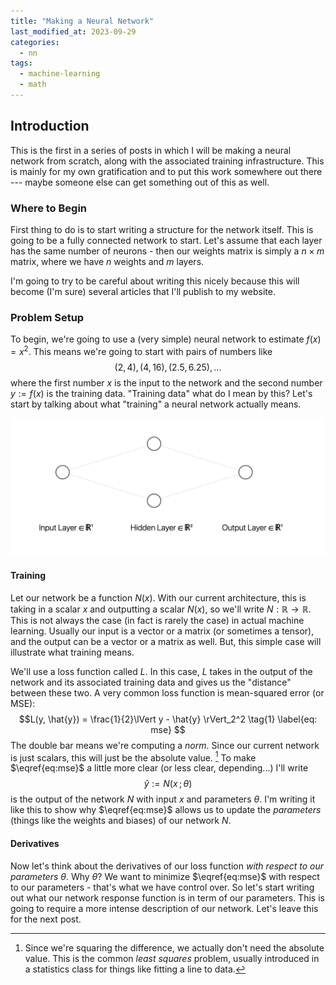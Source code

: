 ```yaml
---
title: "Making a Neural Network"
last_modified_at: 2023-09-29
categories:
  - nn
tags:
  - machine-learning
  - math
---
```


## Introduction
This is the first in a series of posts in which I will be making a neural network from scratch, along with the associated training infrastructure. This is mainly for my own gratification and to put this work somewhere out there --- maybe someone else can get something out of this as well.

### Where to Begin
First thing to do is to start writing a structure for the network itself. This is going to be a fully connected network to start. Let's assume that each layer has the same number of neurons - then our weights matrix is simply a $n \times m$ matrix, where we have $n$ weights and $m$ layers.

I'm going to try to be careful about writing this nicely because this will become (I'm sure) several articles that I'll publish to my website.

### Problem Setup
To begin, we're going to use a (very simple) neural network to estimate $f(x) = x^2$.  This means we're going to start with pairs of numbers like
$$(2, 4), \, (4, 16), \, (2.5, 6.25), \ldots$$
where the first number $x$ is the input to the network and the second number $y := f(x)$ is the training data. "Training data" what do I mean by this? Let's start by talking about what "training" a neural network actually means.

![nn1](nn1.png)

#### Training 
Let our network be a function $N(x)$. With our current architecture, this is taking in a scalar $x$ and outputting a scalar $N(x)$, so we'll write $N : \mathbb{R} \to \mathbb{R}$. This is not always the case (in fact is rarely the case) in actual machine learning. Usually our input is a vector or a matrix (or sometimes a tensor), and the output can be a vector or a matrix as well. But, this simple case will illustrate what training means.

We'll use a loss function called $L$. In this case, $L$ takes in the output of the network and its associated training data and gives us the "distance" between these two. A very common loss function is mean-squared error (or MSE):
$$L(y, \hat{y}) = \frac{1}{2}\lVert y - \hat{y} \rVert_2^2 \tag{1} \label{eq: mse} $$ 
The double bar means we're computing a _norm_. Since our current network is just scalars, this will just be the absolute value. [^1]
To make $\eqref{eq:mse}$ a little more clear (or less clear, depending...) I'll write
$$\hat{y} := N(x\,;\,\theta)$$
is the output of the network $N$ with input $x$ and parameters $\theta$. I'm writing it like this to show why $\eqref{eq:mse}$ allows us to update the _parameters_ (things like the weights and biases) of our network $N$.

[^1]: Since we're squaring the difference, we actually don't need the absolute value. This is the common _least squares_ problem, usually introduced in a statistics class for things like fitting a line to data.

#### Derivatives
Now let's think about the derivatives of our loss function _with respect to our parameters_ $\theta$. Why $\theta$? We want to minimize $\eqref{eq:mse}$ with respect to our parameters - that's what we have control over. So let's start writing out what our network response function is in term of our parameters. This is going to require a more intense description of our network. Let's leave this for the next post.
